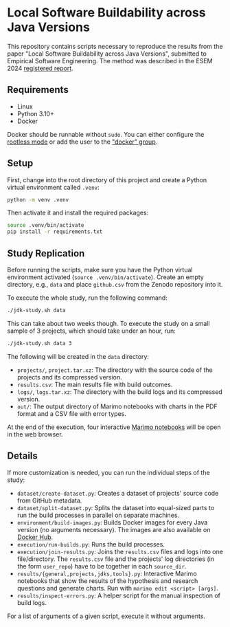 # Local Software Buildability across Java Versions

This repository contains scripts necessary to reproduce the results from the paper "Local Software Buildability across Java Versions", submitted to Empirical Software Engineering. The method was described in the ESEM 2024 [registered report](https://arxiv.org/pdf/2408.11544).

## Requirements

- Linux
- Python 3.10+
- Docker

Docker should be runnable without `sudo`. You can either configure the [rootless mode](https://docs.docker.com/engine/security/rootless/) or add the user to the ["docker" group](https://docs.docker.com/engine/install/linux-postinstall/#manage-docker-as-a-non-root-user).

## Setup

First, change into the root directory of this project and create a Python virtual environment called `.venv`:

```bash
python -m venv .venv
```

Then activate it and install the required packages:

```bash
source .venv/bin/activate
pip install -r requirements.txt
```

## Study Replication

Before running the scripts, make sure you have the Python virtual environment activated (`source .venv/bin/activate`). Create an empty directory, e.g., `data` and place `github.csv` from the Zenodo repository into it.

To execute the whole study, run the following command:

```bash
./jdk-study.sh data
```

This can take about two weeks though. To execute the study on a small sample of 3 projects, which should take under an hour, run:

```bash
./jdk-study.sh data 3
```

The following will be created in the `data` directory:
- `projects/`, `project.tar.xz`: The directory with the source code of the projects and its compressed version.
- `results.csv`: The main results file with build outcomes.
- `logs/`, `logs.tar.xz`: The directory with the build logs and its compressed version.
- `out/`: The output directory of Marimo notebooks with charts in the PDF format and a CSV file with error types.

At the end of the execution, four interactive [Marimo notebooks](https://marimo.io) will be open in the web browser.

## Details

If more customization is needed, you can run the individual steps of the study:
- `dataset/create-dataset.py`: Creates a dataset of projects' source code from GitHub metadata.
- `dataset/split-dataset.py`: Splits the dataset into equal-sized parts to run the build processes in parallel on separate machines.
- `environment/build-images.py`: Builds Docker images for every Java version (no arguments necessary). The images are also available on [Docker Hub](https://hub.docker.com/r/sulir/jdk-study).
- `execution/run-builds.py`: Runs the build processes.
- `execution/join-results.py`: Joins the `results.csv` files and logs into one file/directory. The `results.csv` file and the projects' log directories (in the form `user_repo`) have to be together in each `source_dir`.
- `results/{general,projects,jdks,tools}.py`: Interactive Marimo notebooks that show the results of the hypothesis and research questions and generate charts. Run with `marimo edit <script> [args]`.
- `results/inspect-errors.py`: A helper script for the manual inspection of build logs.

For a list of arguments of a given script, execute it without arguments.
